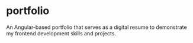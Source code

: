 # portfolio

 An Angular-based portfolio that serves as a digital resume to demonstrate my frontend development skills and projects.
